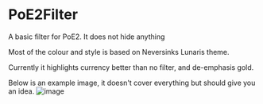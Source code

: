 # PoE2Filter
A basic filter for PoE2. It does not hide anything

Most of the colour and style is based on Neversinks Lunaris theme.

Currently it highlights currency better than no filter, and de-emphasis gold.

Below is an example image, it doesn't cover everything but should give you an idea.
![image](https://github.com/user-attachments/assets/3326ec49-4338-4e42-ac4b-33f923fc96e1)




